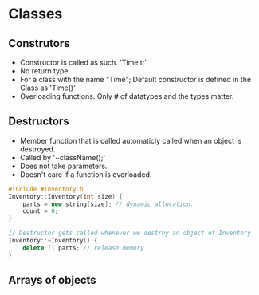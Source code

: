 # Classes

## Construtors

* Constructor is called as such. 'Time t;'
* No return type.
* For a class with the name "Time"; Default constructor is defined in the Class as 'Time()'
* Overloading functions. Only # of datatypes and the types matter.

## Destructors

* Member function that is called automaticly called when an object is destroyed.
* Called by '~className();'
* Does not take parameters.
* Doesn't care if a function is overloaded.

``` cpp
#include #Inventory.h
Inventory::Inventory(int size) {
    parts = new string[size]; // dynamic allocation.
    count = 0;
}

// Destructor gets called whenever we destroy an object of Inventory
Inventory::~Inventory() {
    delete [] parts; // release memory
}
```

## Arrays of objects
